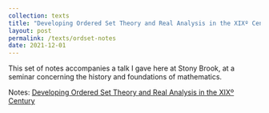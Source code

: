 ```yaml
---
collection: texts
title: "Developing Ordered Set Theory and Real Analysis in the XIXº Century"
layout: post
permalink: /texts/ordset-notes
date: 2021-12-01
---
```


This set of notes accompanies a talk I gave here at Stony Brook, at a seminar concerning the history and foundations of mathematics.

Notes: [Developing Ordered Set Theory and Real Analysis in the XIXº Century](/files/Ord_Sets.pdf)


